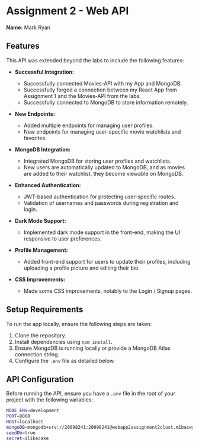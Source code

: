 # Assignment 2 - Web API

**Name:** Mark Ryan

## Features

This API was extended beyond the labs to include the following features:

- **Successful Integration:**
  - Successfully connected Movies-API with my App and MongoDB.
  - Successfully forged a connection between my React App from Assignment 1 and the Movies-API from the labs.
  - Successfully connected to MongoDB to store information remotely.

- **New Endpoints:**
  - Added multiple endpoints for managing user profiles.
  - New endpoints for managing user-specific movie watchlists and favorites.

- **MongoDB Integration:**
  - Integrated MongoDB for storing user profiles and watchlists.
  - New users are automatically updated to MongoDB, and as movies are added to their watchlist, they become viewable on MongoDB.

- **Enhanced Authentication:**
  - JWT-based authentication for protecting user-specific routes.
  - Validation of usernames and passwords during registration and login.

- **Dark Mode Support:**
  - Implemented dark mode support in the front-end, making the UI responsive to user preferences.

- **Profile Management:**
  - Added front-end support for users to update their profiles, including uploading a profile picture and editing their bio.

- **CSS Improvements:**
  - Made some CSS improvements, notably to the Login / Signup pages.

## Setup Requirements

To run the app locally, ensure the following steps are taken:

1. Clone the repository.
2. Install dependencies using `npm install`.
3. Ensure MongoDB is running locally or provide a MongoDB Atlas connection string.
4. Configure the `.env` file as detailed below.

## API Configuration

Before running the API, ensure you have a `.env` file in the root of your project with the following variables:

```bash
NODE_ENV=development
PORT=8080
HOST=localhost
mongoDB=mongodb+srv://20098241:20098241@webapp2assignment2clust.m1bacwx.mongodb.net/
seedDb=true
secret=ilikecake

 
